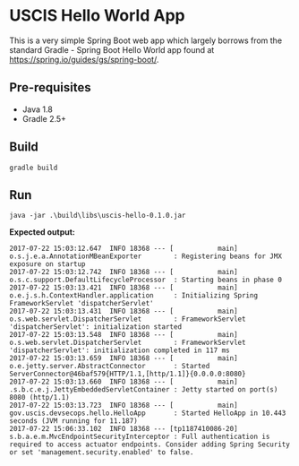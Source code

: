 # USCIS Hello World App

This is a very simple Spring Boot web app which largely borrows from the standard Gradle - Spring Boot Hello World app found at https://spring.io/guides/gs/spring-boot/.

## Pre-requisites
* Java 1.8
* Gradle 2.5+

## Build

`gradle build`

## Run

`java -jar .\build\libs\uscis-hello-0.1.0.jar`

**Expected output:**

```
2017-07-22 15:03:12.647  INFO 18368 --- [           main] o.s.j.e.a.AnnotationMBeanExporter        : Registering beans for JMX exposure on startup
2017-07-22 15:03:12.742  INFO 18368 --- [           main] o.s.c.support.DefaultLifecycleProcessor  : Starting beans in phase 0
2017-07-22 15:03:13.421  INFO 18368 --- [           main] o.e.j.s.h.ContextHandler.application     : Initializing Spring FrameworkServlet 'dispatcherServlet'
2017-07-22 15:03:13.431  INFO 18368 --- [           main] o.s.web.servlet.DispatcherServlet        : FrameworkServlet 'dispatcherServlet': initialization started
2017-07-22 15:03:13.548  INFO 18368 --- [           main] o.s.web.servlet.DispatcherServlet        : FrameworkServlet 'dispatcherServlet': initialization completed in 117 ms
2017-07-22 15:03:13.659  INFO 18368 --- [           main] o.e.jetty.server.AbstractConnector       : Started ServerConnector@46baf579{HTTP/1.1,[http/1.1]}{0.0.0.0:8080}
2017-07-22 15:03:13.660  INFO 18368 --- [           main] .s.b.c.e.j.JettyEmbeddedServletContainer : Jetty started on port(s) 8080 (http/1.1)
2017-07-22 15:03:13.723  INFO 18368 --- [           main] gov.uscis.devsecops.hello.HelloApp       : Started HelloApp in 10.443 seconds (JVM running for 11.187)
2017-07-22 15:06:33.102  INFO 18368 --- [tp1187410086-20] s.b.a.e.m.MvcEndpointSecurityInterceptor : Full authentication is required to access actuator endpoints. Consider adding Spring Security or set 'management.security.enabled' to false.
```
